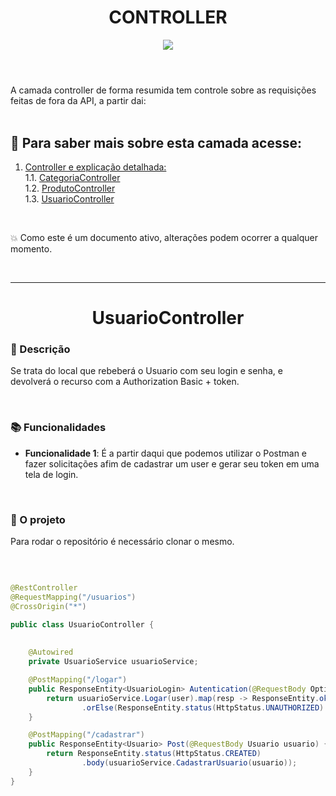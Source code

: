 <div style="display: inline_block">
    <h1 align="CENTER"> CONTROLLER </h1>
 

   <p align="center">
       <a href="https://github.com/RenToGen">
        <img src="https://img.shields.io/github/last-commit/r4skaren/Blog-Pessoal?color=black%20&label=Ultimo%20commit&logo=github&style=flat-square"/>
        </a>
<h1></h1>
  

<br>
A camada controller de forma resumida tem controle sobre as requisições feitas de fora da API, a partir dai:
<br>
<br>

<a name="summary"></a>

## 📖 Para saber mais sobre esta camada acesse:

1. [Controller e explicação detalhada:](https://github.com/RenToGen/Back-End/tree/main/spring/src/main/java/com/generation/rento/controller)<br>
    1.1. [CategoriaController](https://github.com/RenToGen/Back-End/tree/main/spring/src/main/java/com/generation/rento/controller#rocket-apresentando-o-c%C3%B3digo--categoriacontroller)<br>
    1.2. [ProdutoController](https://github.com/RenToGen/Back-End/tree/main/spring/src/main/java/com/generation/rento/controller#rocket-c%C3%B3digo--produtocontroller)<br>
    1.3. [UsuarioController](https://github.com/r4skaren/Blog-Pessoal/tree/main/spring/blogPessoal/src/main/java/org/generation/blogPessoal/controller#-usuariocontroller-)
<br>
  
 💥 Como este é um documento ativo, alterações podem ocorrer a qualquer momento.
 
<br>
  
<hr size="3">
  
<h1 align="CENTER"> UsuarioController </h1>
  
### :memo: Descrição
Se trata do local que rebeberá o Usuario com seu login e senha, e devolverá o recurso com a Authorization Basic + token.

  <br>
  
### :books: Funcionalidades
* <b>Funcionalidade 1</b>: É a partir daqui que podemos utilizar o Postman e fazer solicitações afim de cadastrar um user e gerar seu token em uma tela de login. 

  <br>
  
### :rocket: O projeto
Para rodar o repositório é necessário clonar o mesmo.
  
  <br>
  
~~~Java

@RestController
@RequestMapping("/usuarios")
@CrossOrigin("*")

public class UsuarioController {
	
	
	@Autowired
	private UsuarioService usuarioService;

	@PostMapping("/logar")
	public ResponseEntity<UsuarioLogin> Autentication(@RequestBody Optional<UsuarioLogin> user) {
		return usuarioService.Logar(user).map(resp -> ResponseEntity.ok(resp))
				.orElse(ResponseEntity.status(HttpStatus.UNAUTHORIZED).build());
	}

	@PostMapping("/cadastrar")
	public ResponseEntity<Usuario> Post(@RequestBody Usuario usuario) {
		return ResponseEntity.status(HttpStatus.CREATED)
				.body(usuarioService.CadastrarUsuario(usuario));
	}
}
  
~~~

  <br>
 

